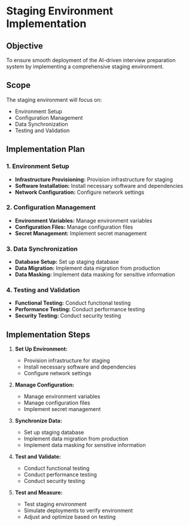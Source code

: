 # Staging Environment Implementation

## Objective
To ensure smooth deployment of the AI-driven interview preparation system by implementing a comprehensive staging environment.

## Scope
The staging environment will focus on:
- Environment Setup
- Configuration Management
- Data Synchronization
- Testing and Validation

## Implementation Plan

### 1. Environment Setup
- **Infrastructure Provisioning:** Provision infrastructure for staging
- **Software Installation:** Install necessary software and dependencies
- **Network Configuration:** Configure network settings

### 2. Configuration Management
- **Environment Variables:** Manage environment variables
- **Configuration Files:** Manage configuration files
- **Secret Management:** Implement secret management

### 3. Data Synchronization
- **Database Setup:** Set up staging database
- **Data Migration:** Implement data migration from production
- **Data Masking:** Implement data masking for sensitive information

### 4. Testing and Validation
- **Functional Testing:** Conduct functional testing
- **Performance Testing:** Conduct performance testing
- **Security Testing:** Conduct security testing

## Implementation Steps
1. **Set Up Environment:**
   - Provision infrastructure for staging
   - Install necessary software and dependencies
   - Configure network settings

2. **Manage Configuration:**
   - Manage environment variables
   - Manage configuration files
   - Implement secret management

3. **Synchronize Data:**
   - Set up staging database
   - Implement data migration from production
   - Implement data masking for sensitive information

4. **Test and Validate:**
   - Conduct functional testing
   - Conduct performance testing
   - Conduct security testing

5. **Test and Measure:**
   - Test staging environment
   - Simulate deployments to verify environment
   - Adjust and optimize based on testing